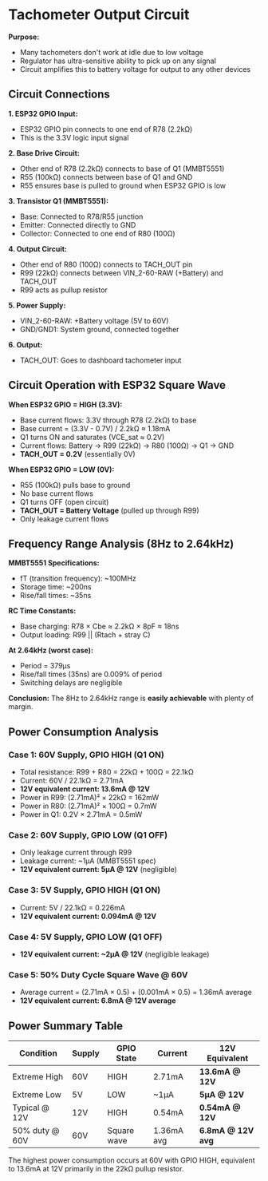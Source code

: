 # Tachometer Output Circuit

**Purpose:**
- Many tachometers don't work at idle due to low voltage
- Regulator has ultra-sensitive ability to pick up on any signal
- Circuit amplifies this to battery voltage for output to any other devices

## Circuit Connections

**1. ESP32 GPIO Input:**
- ESP32 GPIO pin connects to one end of R78 (2.2kΩ)
- This is the 3.3V logic input signal

**2. Base Drive Circuit:**
- Other end of R78 (2.2kΩ) connects to base of Q1 (MMBT5551)
- R55 (100kΩ) connects between base of Q1 and GND
- R55 ensures base is pulled to ground when ESP32 GPIO is low

**3. Transistor Q1 (MMBT5551):**
- Base: Connected to R78/R55 junction
- Emitter: Connected directly to GND
- Collector: Connected to one end of R80 (100Ω)

**4. Output Circuit:**
- Other end of R80 (100Ω) connects to TACH_OUT pin
- R99 (22kΩ) connects between VIN_2-60-RAW (+Battery) and TACH_OUT
- R99 acts as pullup resistor

**5. Power Supply:**
- VIN_2-60-RAW: +Battery voltage (5V to 60V)
- GND/GND1: System ground, connected together

**6. Output:**
- TACH_OUT: Goes to dashboard tachometer input

## Circuit Operation with ESP32 Square Wave

**When ESP32 GPIO = HIGH (3.3V):**
- Base current flows: 3.3V through R78 (2.2kΩ) to base
- Base current = (3.3V - 0.7V) / 2.2kΩ ≈ 1.18mA
- Q1 turns ON and saturates (VCE_sat ≈ 0.2V)
- Current flows: Battery → R99 (22kΩ) → R80 (100Ω) → Q1 → GND
- **TACH_OUT = 0.2V** (essentially 0V)

**When ESP32 GPIO = LOW (0V):**
- R55 (100kΩ) pulls base to ground
- No base current flows
- Q1 turns OFF (open circuit)
- **TACH_OUT = Battery Voltage** (pulled up through R99)
- Only leakage current flows

## Frequency Range Analysis (8Hz to 2.64kHz)

**MMBT5551 Specifications:**
- fT (transition frequency): ~100MHz
- Storage time: ~200ns
- Rise/fall times: ~35ns

**RC Time Constants:**
- Base charging: R78 × Cbe ≈ 2.2kΩ × 8pF ≈ 18ns
- Output loading: R99 || (Rtach + stray C) 

**At 2.64kHz (worst case):**
- Period = 379µs
- Rise/fall times (35ns) are 0.009% of period
- Switching delays are negligible

**Conclusion:** The 8Hz to 2.64kHz range is **easily achievable** with plenty of margin.

## Power Consumption Analysis

### Case 1: 60V Supply, GPIO HIGH (Q1 ON)
- Total resistance: R99 + R80 = 22kΩ + 100Ω = 22.1kΩ
- Current: 60V / 22.1kΩ = 2.71mA
- **12V equivalent current: 13.6mA @ 12V**
- Power in R99: (2.71mA)² × 22kΩ = 162mW
- Power in R80: (2.71mA)² × 100Ω = 0.7mW
- Power in Q1: 0.2V × 2.71mA = 0.5mW

### Case 2: 60V Supply, GPIO LOW (Q1 OFF)
- Only leakage current through R99
- Leakage current: ~1µA (MMBT5551 spec)
- **12V equivalent current: 5µA @ 12V** (negligible)

### Case 3: 5V Supply, GPIO HIGH (Q1 ON)
- Current: 5V / 22.1kΩ = 0.226mA
- **12V equivalent current: 0.094mA @ 12V**

### Case 4: 5V Supply, GPIO LOW (Q1 OFF)
- **12V equivalent current: ~2µA @ 12V** (negligible leakage)

### Case 5: 50% Duty Cycle Square Wave @ 60V
- Average current = (2.71mA × 0.5) + (0.001mA × 0.5) = 1.36mA average
- **12V equivalent current: 6.8mA @ 12V average**

## Power Summary Table

| Condition | Supply | GPIO State | Current | 12V Equivalent |
|-----------|--------|------------|---------|----------------|
| Extreme High | 60V | HIGH | 2.71mA | **13.6mA @ 12V** |
| Extreme Low | 5V | LOW | ~1µA | **5µA @ 12V** |
| Typical @ 12V | 12V | HIGH | 0.54mA | **0.54mA @ 12V** |
| 50% duty @ 60V | 60V | Square wave | 1.36mA avg | **6.8mA @ 12V avg** |

The highest power consumption occurs at 60V with GPIO HIGH, equivalent to 13.6mA at 12V primarily in the 22kΩ pullup resistor.